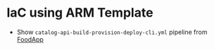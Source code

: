 # IaC using ARM Template

- Show `catalog-api-build-provision-deploy-cli.yml` pipeline from [FoodApp](https://github.com/arambazamba/food-app)